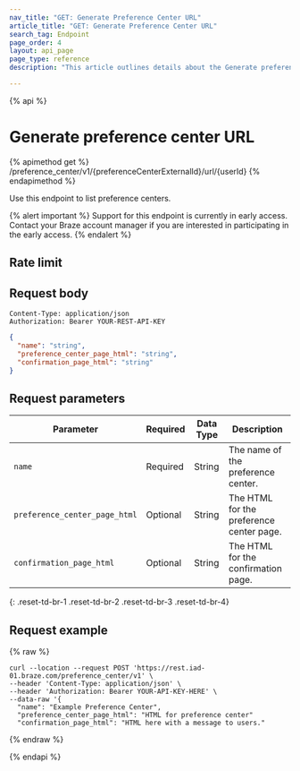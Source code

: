 ```yaml
---
nav_title: "GET: Generate Preference Center URL"
article_title: "GET: Generate Preference Center URL"
search_tag: Endpoint
page_order: 4
layout: api_page
page_type: reference
description: "This article outlines details about the Generate preference center URL Braze endpoint."

---
```

{% api %}
# Generate preference center URL
{% apimethod get %}
/preference_center/v1/{preferenceCenterExternalId}/url/{userId}
{% endapimethod %}

Use this endpoint to list preference centers.

{% alert important %}
Support for this endpoint is currently in early access. Contact your Braze account manager if you are interested in participating in the early access.
{% endalert %}

## Rate limit


## Request body

```
Content-Type: application/json
Authorization: Bearer YOUR-REST-API-KEY
```

```json
{
  "name": "string",
  "preference_center_page_html": "string",
  "confirmation_page_html": "string"
}
```

## Request parameters

| Parameter | Required | Data Type | Description |
| --------- | ---------| --------- | ----------- |
|`name`| Required | String | The name of the preference center. |
|`preference_center_page_html`| Optional | String | The HTML for the preference center page. |
|`confirmation_page_html`| Optional | String | The HTML for the confirmation page. |
{: .reset-td-br-1 .reset-td-br-2 .reset-td-br-3  .reset-td-br-4}

## Request example
{% raw %}
```
curl --location --request POST 'https://rest.iad-01.braze.com/preference_center/v1' \
--header 'Content-Type: application/json' \
--header 'Authorization: Bearer YOUR-API-KEY-HERE' \
--data-raw '{
  "name": "Example Preference Center",
  "preference_center_page_html": "HTML for preference center"
  "confirmation_page_html": "HTML here with a message to users."

```
{% endraw %}

{% endapi %}